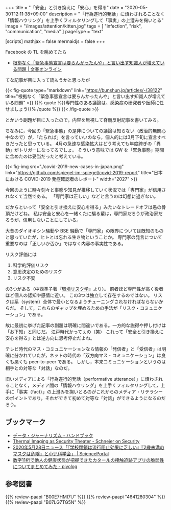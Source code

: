 +++
title = "「安全」と引き換えに「安心」を得る"
date =  "2020-05-30T12:11:38+09:00"
description = "「行為遂行的発話」に煩わされることなく「情報ハウリング」を上手くフィルタリングして「事実」の上澄みを掬いとる"
image = "/images/attention/kitten.jpg"
tags = [ "infection", "risk", "communication", "media" ]
pageType = "text"

[scripts]
  mathjax = false
  mermaidjs = false
+++

Facebook の TL を眺めてたら

- [根拠なく「緊急事態宣言は要らんかったんや」と言い出す知識人が増えている問題 | 文春オンライン](https://bunshun.jp/articles/-/38122)

てな記事が目に入って読もうかと思ったが

{{< fig-quote type="markdown" link="https://bunshun.jp/articles/-/38122" title="根拠なく「緊急事態宣言は要らんかったんや」と言い出す知識人が増えている問題" >}}
{{% quote %}}専門性のある議論は、感染症の研究者や医師に任せましょう{{% /quote %}}
{{< /fig-quote >}}

とかいう副題が目に入ったので，内容を無視して脊髄反射記事を書いてみる。

ちなみに，今回の「緊急事態」の是非についての議論は知らない（政治的無関心中なので）が，「たられば」を言っていいのなら，個人的には3月下旬に宣言すべきだったと思っている。
4月の急速な感染拡大はどう考えても年度跨ぎの「異動」がトリガーになってるでしょ。
そういう意味では GW を「緊急事態」期間に含めたのは妥当だったと考えている。

{{< fig-img src="./covid-2019-new-cases-in-japan.png" link="https://github.com/spiegel-im-spiegel/covid-2019-report" title="日本における COVID-2019 発症確認者のレポート" width="2027" >}}

今回のように時々刻々と事態や知見が推移していく状況では「専門家」が信用されなくて当然である。
「専門家は正しい」などと言うのは幻想に過ぎない。

だからといって「安全と引き換えに安心を得る」みたいなトレードオフは愚の骨頂だけどね。
私は安全と安心を一緒くたに騙る輩は，専門家だろうが政治家だろうが，信用しないことにしている。

大昔のダイオキシン騒動や BSE 騒動で「専門家」の限界については既知のものと思っていたが，ヒトとは忘れる生き物ということか。
専門家の発言について重要なのは「正しいか否か」ではなく内容の事実性である。

リスク評価には

1. 科学的評価リスク
2. 意思決定のためのリスク
3. リスク不安

の3つがある（中西準子著『[環境リスク学](https://www.amazon.co.jp/dp/B00E7HMI7U?tag=baldandersinf-22&linkCode=ogi&th=1&psc=1)』より）。
前者ほど専門性が高く後者ほど個人の認知や感情に近い。
この3つは独立して存在するのではない。
リスクは系（system）全体で最小となるようチューニングされなければならないからだ。
そして，これらのギャップを埋めるための手法が「リスク・コミュニケーション」である。

故に最初に挙げた記事の副題は明確に間違いである。一方的な説得や押し付けは「お下知」と同じだ。
江戸時代かってぇの（笑） これって「安全と引き換えに安心を得る」とは逆方向に思考停止だよね。

テレビ時代のマス・コミュニケーションなら情報の「発信者」と「受信者」は明確に分かれていたが，ネットの時代の「双方向マス・コミュニケーション」は良くも悪くも peer-to-peer である。
しかし，本来コミュニケーションというのは相手との対等な「対話」なのだ。

旧いメディアによる「行為遂行的発話（performative utterance）」に煩わされることなく，メディア間の「情報ハウリング」を上手くフィルタリングして，上手に「事実（fact）」の上澄みを掬いとるのがこれからのメディア・リテラシーのポイントであり，それができて初めて対等な「対話」ができるようになるのだろう。

## ブックマーク

- [データ・ジャーナリズム・ハンドブック](https://datajournalismjp.github.io/handbook/)
- [Thermal Imaging as Security Theater - Schneier on Security](https://www.schneier.com/blog/archives/2020/05/thermal_imaging.html)
- [2020年5月28日ニュース「『学校閉鎖は流行阻止効果に乏しい』『2歳未満のマスクは危険』と小児科学会」 | SciencePortal](https://scienceportal.jst.go.jp/news/newsflash_review/newsflash/2020/05/20200528_01.html)
- [数字11桁で他人の健康状態が把握できたカタールの接触追跡アプリの脆弱性についてまとめてみた - piyolog](https://piyolog.hatenadiary.jp/entry/2020/05/28/174431)

## 参考図書

{{% review-paapi "B00E7HMI7U" %}} <!-- 環境リスク学 -->
{{% review-paapi "4641280304" %}} <!-- リスクとつきあう -->
{{% review-paapi "B07LG7TG5N" %}} <!-- FACTFULNESS -->
